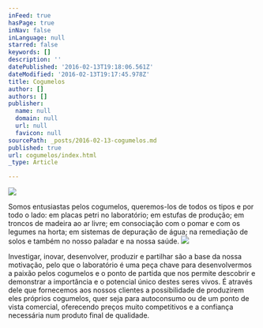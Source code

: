 ```yaml
---
inFeed: true
hasPage: true
inNav: false
inLanguage: null
starred: false
keywords: []
description: ''
datePublished: '2016-02-13T19:18:06.561Z'
dateModified: '2016-02-13T19:17:45.978Z'
title: Cogumelos
author: []
authors: []
publisher:
  name: null
  domain: null
  url: null
  favicon: null
sourcePath: _posts/2016-02-13-cogumelos.md
published: true
url: cogumelos/index.html
_type: Article

---
```

![](https://the-grid-user-content.s3-us-west-2.amazonaws.com/21081502-4a64-4247-af78-f219f3e7f94b.jpg)

Somos entusiastas pelos cogumelos, queremos-los de todos os tipos e por todo o lado: em placas petri no laboratório; em estufas de produção; em troncos de madeira ao ar livre; em consociação com o pomar e com os legumes na horta; em sistemas de depuração de água; na remediação de solos e também no nosso paladar e na nossa saúde.
![](https://the-grid-user-content.s3-us-west-2.amazonaws.com/9c676457-1132-4cbf-baeb-0c62a7d888d8.JPG)

Investigar, inovar, desenvolver, produzir e partilhar são a base da nossa motivação, pelo que o laboratório é uma peça chave para desenvolvermos a paixão pelos cogumelos e o ponto de partida que nos permite descobrir e demonstrar a importância e o potencial único destes seres vivos. É através dele que fornecemos aos nossos clientes a possibilidade de produzirem eles próprios cogumelos, quer seja para autoconsumo ou de um ponto de vista comercial, oferecendo preços muito competitivos e a confiança necessária num produto final de qualidade.